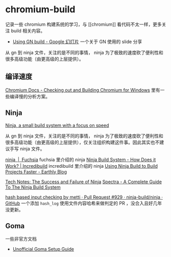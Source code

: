 chromium-build
===

记录一些 chromium 构建系统的学习，与 [[chromium]]  看代码不太一样，更多关注 build 相关内容。

- [Using GN build - Google 幻灯片](https://docs.google.com/presentation/d/15Zwb53JcncHfEwHpnG_PoIbbzQ3GQi_cpujYwbpcbZo) 一个关于 GN 使用的 slide 分享


从 gn 到 ninja 文件，关注的是不同的事情， ninja 为了极致的速度砍了便利性和很多高级功能（由更高级的上层提供）。


## 编译速度

[Chromium Docs - Checking out and Building Chromium for Windows](https://chromium.googlesource.com/chromium/src/+/main/docs/windows_build_instructions.md#why-is-my-build-slow) 里有一些编译慢的分析方案。


## Ninja

[Ninja, a small build system with a focus on speed](https://ninja-build.org/) 

从 gn 到 ninja 文件，关注的是不同的事情， ninja 为了极致的速度砍了便利性和很多高级功能（由更高级的上层提供），仅关注组织构建这件事。因此其实也不建议手写 ninja 文件。



[ninja  |  Fuchsia](https://fuchsia.dev/fuchsia-src/development/build/ninja_how) fuchsia 里介绍的 ninja
[Ninja Build System - How Does it Work? | Incredibuild](https://www.incredibuild.com/integrations/ninja)  incredibuild 里介绍的 ninja
[Using Ninja Build to Build Projects Faster - Earthly Blog](https://earthly.dev/blog/ninjabuild-for-faster-build/)

[Tech Notes: The Success and Failure of Ninja](https://neugierig.org/software/blog/2020/05/ninja.html) 
[Spectra - A Complete Guide To The Ninja Build System](https://spectra.mathpix.com/article/2024.01.00364/a-complete-guide-to-the-ninja-build-system)


[hash based input checking by metti · Pull Request #929 · ninja-build/ninja · GitHub](https://github.com/ninja-build/ninja/pull/929)  一个添加 `hash_log` 使用文件内容哈希来做判定的 PR ，没合入且好几年没更新。

## Goma

一些非官方文档
- [Unofficial Goma Setup Guide](https://kubala.github.io/) 